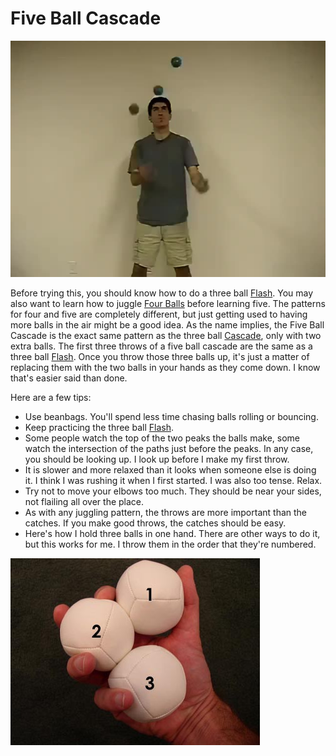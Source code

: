 # Five Ball Cascade

![FiveBallCascade](/resources/videos/poster/fiveballcascade.jpg)

Before trying this, you should know how to do a three ball [Flash](flash.md). You may also want to learn how to juggle
 [Four Balls](fourballasynchronousfountain.md) before learning five. The patterns for four and five are completely different, but just getting used to having more balls in the air might be a good idea. As the name implies, the Five Ball Cascade is the exact same pattern as the three ball [Cascade](cascade.md), only with two extra balls. The first three throws of a five ball cascade are the same as a three ball [Flash](flash.md). Once you throw those three balls up, it's just a matter of replacing them with the two balls in your hands as they come down. I know that's easier said than done.

Here are a few tips:
- Use beanbags. You'll spend less time chasing balls rolling or bouncing.
- Keep practicing the three ball [Flash](flash.md).
- Some people watch the top of the two peaks the balls make, some watch the intersection of the paths just before the peaks. In any case, you should be looking up. I look up before I make my first throw.
- It is slower and more relaxed than it looks when someone else is doing it. I think I was rushing it when I first started. I was also too tense. Relax.
- Try not to move your elbows too much. They should be near your sides, not flailing all over the place.
- As with any juggling pattern, the throws are more important than the catches. If you make good throws, the catches should be easy.
- Here's how I hold three balls in one hand. There are other ways to do it, but this works for me. I throw them in the order that they're numbered.

![Holding5](/images/holding5.jpg)

